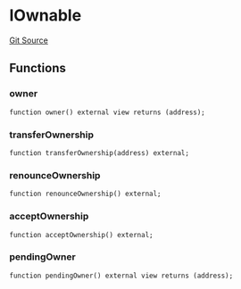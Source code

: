 # IOwnable
[Git Source](https://github.com/Level-Money/contracts/blob/8e1575e7e26fdc58ac15be6578d36ba7aa02390c/src/v2/interfaces/morpho/IMetaMorphoV1_1.sol)


## Functions
### owner


```solidity
function owner() external view returns (address);
```

### transferOwnership


```solidity
function transferOwnership(address) external;
```

### renounceOwnership


```solidity
function renounceOwnership() external;
```

### acceptOwnership


```solidity
function acceptOwnership() external;
```

### pendingOwner


```solidity
function pendingOwner() external view returns (address);
```

